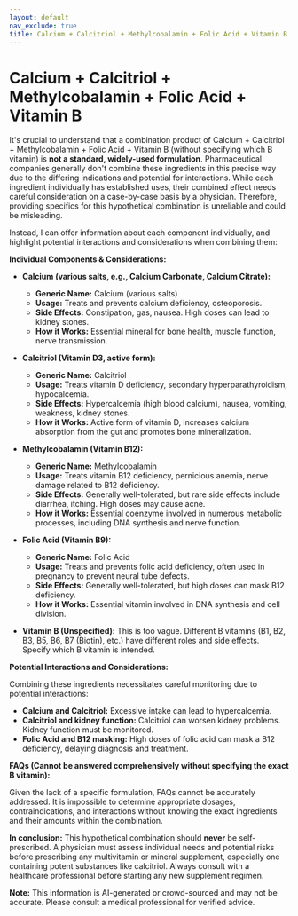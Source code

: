 ```yaml
---
layout: default
nav_exclude: true
title: Calcium + Calcitriol + Methylcobalamin + Folic Acid + Vitamin B
---
```


# Calcium + Calcitriol + Methylcobalamin + Folic Acid + Vitamin B

It's crucial to understand that a combination product of Calcium + Calcitriol + Methylcobalamin + Folic Acid + Vitamin B (without specifying which B vitamin) is **not a standard, widely-used formulation**.  Pharmaceutical companies generally don't combine these ingredients in this precise way due to the differing indications and potential for interactions.  While each ingredient individually has established uses, their combined effect needs careful consideration on a case-by-case basis by a physician.  Therefore, providing specifics for this hypothetical combination is unreliable and could be misleading.

Instead, I can offer information about each component individually, and highlight potential interactions and considerations when combining them:

**Individual Components & Considerations:**

* **Calcium (various salts, e.g., Calcium Carbonate, Calcium Citrate):**
    * **Generic Name:** Calcium (various salts)
    * **Usage:**  Treats and prevents calcium deficiency, osteoporosis.
    * **Side Effects:** Constipation, gas, nausea.  High doses can lead to kidney stones.
    * **How it Works:**  Essential mineral for bone health, muscle function, nerve transmission.


* **Calcitriol (Vitamin D3, active form):**
    * **Generic Name:** Calcitriol
    * **Usage:** Treats vitamin D deficiency, secondary hyperparathyroidism, hypocalcemia.
    * **Side Effects:**  Hypercalcemia (high blood calcium), nausea, vomiting, weakness, kidney stones.
    * **How it Works:**  Active form of vitamin D, increases calcium absorption from the gut and promotes bone mineralization.


* **Methylcobalamin (Vitamin B12):**
    * **Generic Name:** Methylcobalamin
    * **Usage:** Treats vitamin B12 deficiency, pernicious anemia, nerve damage related to B12 deficiency.
    * **Side Effects:**  Generally well-tolerated, but rare side effects include diarrhea, itching.  High doses may cause acne.
    * **How it Works:**  Essential coenzyme involved in numerous metabolic processes, including DNA synthesis and nerve function.


* **Folic Acid (Vitamin B9):**
    * **Generic Name:** Folic Acid
    * **Usage:** Treats and prevents folic acid deficiency, often used in pregnancy to prevent neural tube defects.
    * **Side Effects:**  Generally well-tolerated, but high doses can mask B12 deficiency.
    * **How it Works:**  Essential vitamin involved in DNA synthesis and cell division.


* **Vitamin B (Unspecified):**  This is too vague.  Different B vitamins (B1, B2, B3, B5, B6, B7 (Biotin), etc.) have different roles and side effects.  Specify which B vitamin is intended.


**Potential Interactions and Considerations:**

Combining these ingredients necessitates careful monitoring due to potential interactions:

* **Calcium and Calcitriol:**  Excessive intake can lead to hypercalcemia.
* **Calcitriol and kidney function:**  Calcitriol can worsen kidney problems.  Kidney function must be monitored.
* **Folic Acid and B12 masking:** High doses of folic acid can mask a B12 deficiency, delaying diagnosis and treatment.

**FAQs (Cannot be answered comprehensively without specifying the exact B vitamin):**

Given the lack of a specific formulation, FAQs cannot be accurately addressed.  It is impossible to determine appropriate dosages, contraindications, and interactions without knowing the exact ingredients and their amounts within the combination.

**In conclusion:**  This hypothetical combination should **never** be self-prescribed.  A physician must assess individual needs and potential risks before prescribing any multivitamin or mineral supplement, especially one containing potent substances like calcitriol. Always consult with a healthcare professional before starting any new supplement regimen.


**Note:** This information is AI-generated or crowd-sourced and may not be accurate. Please consult a medical professional for verified advice.